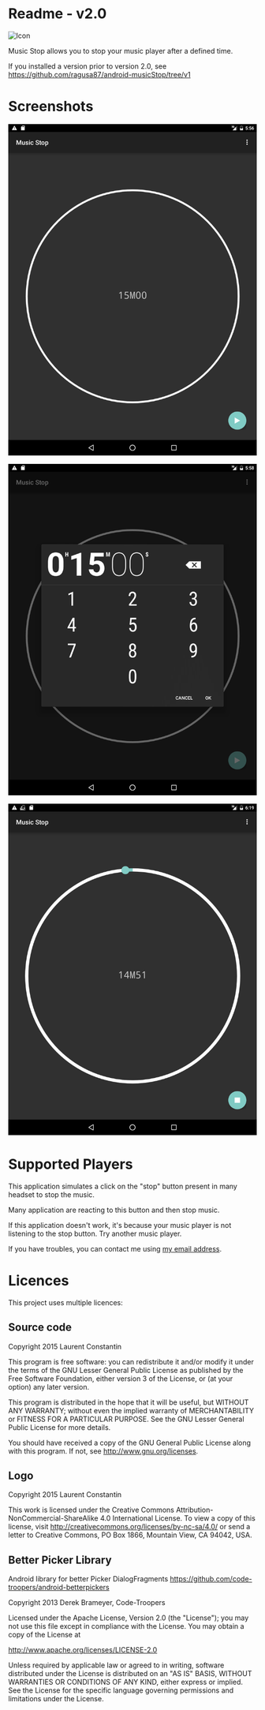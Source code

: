 # Readme - v2.0
![Icon](https://raw.github.com/ragusa87/android-musicStop/master/google-play/logo.png "Music Stop")

Music Stop allows you to stop your music player after a defined time.

If you installed a version prior to version 2.0, see  <https://github.com/ragusa87/android-musicStop/tree/v1>


# Screenshots
![MusicStop preview](https://github.com/ragusa87/android-musicStop/raw/master/google-play/init-medium.png "Main screen")

![Picker](https://github.com/ragusa87/android-musicStop/raw/master/google-play/pick-medium.png "Picker")

![Running](https://github.com/ragusa87/android-musicStop/raw/master/google-play/progress-medium.png "Running")

# Supported Players
This application simulates a click on the "stop" button present in many headset to stop the music.

Many application are reacting to this button and then stop music. 

If this application doesn't work, it's because your music player is not listening to the stop button. Try another music player.

If you have troubles, you can contact me using [my email address](mailto:constantin.laurent+android@gmail.com).

# Licences
This project uses multiple licences:

## Source code

Copyright 2015 Laurent Constantin

This program is free software: you can redistribute it and/or modify it under the terms of the GNU Lesser General Public License as published by the Free Software Foundation, either version 3 of the License, or (at your option) any later version.

This program is distributed in the hope that it will be useful, but WITHOUT ANY WARRANTY; without even the implied warranty of MERCHANTABILITY or FITNESS FOR A PARTICULAR PURPOSE. See the GNU Lesser General Public License for more details.

You should have received a copy of the GNU General Public License along with this program. If not, see <http://www.gnu.org/licenses>.

## Logo
Copyright 2015 Laurent Constantin

This work is licensed under the Creative Commons Attribution-NonCommercial-ShareAlike 4.0 International License. To view a copy of this license, visit http://creativecommons.org/licenses/by-nc-sa/4.0/ or send a letter to Creative Commons, PO Box 1866, Mountain View, CA 94042, USA. 

## Better Picker Library
Android library for better Picker DialogFragments
<https://github.com/code-troopers/android-betterpickers>

Copyright 2013 Derek Brameyer, Code-Troopers

Licensed under the Apache License, Version 2.0 (the "License");
you may not use this file except in compliance with the License.
You may obtain a copy of the License at

   http://www.apache.org/licenses/LICENSE-2.0

Unless required by applicable law or agreed to in writing, software
distributed under the License is distributed on an "AS IS" BASIS,
WITHOUT WARRANTIES OR CONDITIONS OF ANY KIND, either express or implied.
See the License for the specific language governing permissions and
limitations under the License.

